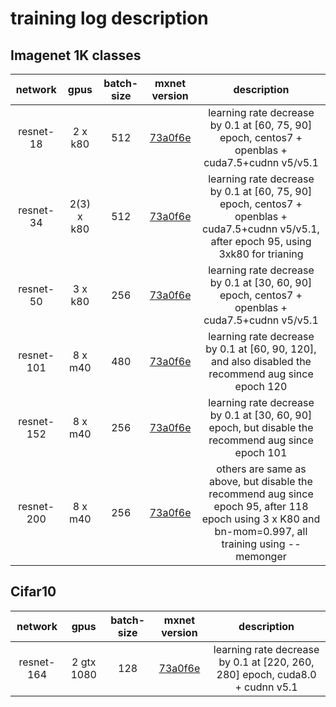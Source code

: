 # training log description

## Imagenet 1K classes

| network    | gpus | batch-size | mxnet version | description |
| :---------:| :---:| :---------:|:----: | :-----------:|
| resnet-18 |  2 x k80  | 512  |[73a0f6e](https://github.com/dmlc/mxnet/commit/73a0f6eb7f5570c3a8aa93f9e1fa6bf257a7bdd8) |learning rate decrease by 0.1 at [60, 75, 90] epoch, centos7 + openblas + cuda7.5+cudnn v5/v5.1|
| resnet-34 |  2(3) x k80  | 512  |[73a0f6e](https://github.com/dmlc/mxnet/commit/73a0f6eb7f5570c3a8aa93f9e1fa6bf257a7bdd8) |learning rate decrease by 0.1 at [60, 75, 90] epoch, centos7 + openblas + cuda7.5+cudnn v5/v5.1, after epoch 95, using 3xk80 for trianing|
| resnet-50 |  3 x k80  | 256  |[73a0f6e](https://github.com/dmlc/mxnet/commit/73a0f6eb7f5570c3a8aa93f9e1fa6bf257a7bdd8) |learning rate decrease by 0.1 at [30, 60, 90] epoch, centos7 + openblas + cuda7.5+cudnn v5/v5.1|
| resnet-101 | 8 x m40 | 480 | [73a0f6e](https://github.com/dmlc/mxnet/commit/73a0f6eb7f5570c3a8aa93f9e1fa6bf257a7bdd8) | learning rate decrease by 0.1 at [60, 90, 120], and also disabled the recommend aug since epoch 120 |
| resnet-152 | 8 x m40 | 256 | [73a0f6e](https://github.com/dmlc/mxnet/commit/73a0f6eb7f5570c3a8aa93f9e1fa6bf257a7bdd8) | learning rate decrease by 0.1 at [30, 60, 90] epoch, but disable the recommend aug since epoch 101 |
| resnet-200 | 8 x m40 | 256 | [73a0f6e](https://github.com/dmlc/mxnet/commit/73a0f6eb7f5570c3a8aa93f9e1fa6bf257a7bdd8) | others are same as above, but disable the recommend aug since epoch 95, after 118 epoch using 3 x K80 and bn-mom=0.997, all training using --memonger |

## Cifar10

| network    | gpus | batch-size | mxnet version | description |
| :---------:| :---:| :---------:|:-------------:|:-----------:|
|  resnet-164|  2 gtx 1080   | 128        | [73a0f6e](https://github.com/dmlc/mxnet/commit/73a0f6eb7f5570c3a8aa93f9e1fa6bf257a7bdd8)| learning rate decrease by 0.1 at [220, 260, 280] epoch, cuda8.0 + cudnn v5.1|
